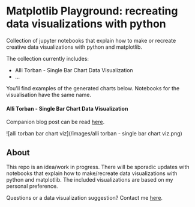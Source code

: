 # Matplotlib Playground: recreating data visualizations with python

Collection of jupyter notebooks that explain how to make or recreate creative data visualizations with python and matplotlib. 

The collection currently includes:

- Alli Torban - Single Bar Chart Data Visualization
- ... 

You'll find examples of the generated charts below. Notebooks for the visualisation have the same name. 

#### Alli Torban - Single Bar Chart Data Visualization

Companion blog post can be read [here](https://www.edriessen.com/2024/04/22/recreating-an-alli-torban-visualisation-with-python-and-matplotlib/).

![alli torban bar chart viz](/images/alli torban - single bar chart viz.png)



## About

This repo is an idea/work in progress. There will be sporadic updates with notebooks that explain how to make/recreate data visualizations with python and matplotlib. The included visualizations are based on my personal preference. 

Questions or a data visualization suggestion? Contact me [here](https://www.edriessen.com/contact). 
